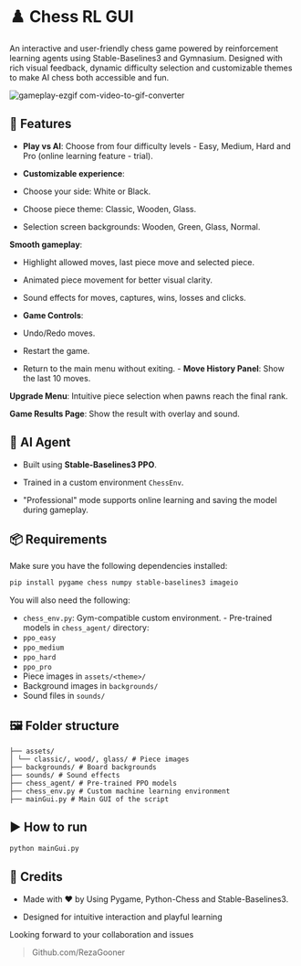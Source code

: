 # ♟️ Chess RL GUI

An interactive and user-friendly chess game powered by reinforcement learning agents using Stable-Baselines3 and Gymnasium. Designed with rich visual feedback, dynamic difficulty selection and customizable themes to make AI chess both accessible and fun.

![gameplay-ezgif com-video-to-gif-converter](https://github.com/user-attachments/assets/9eac1f9e-22eb-4258-b066-495069b69259)

## 🚀 Features

- **Play vs AI**: Choose from four difficulty levels - Easy, Medium, Hard and Pro (online learning feature - trial).

- **Customizable experience**:

- Choose your side: White or Black.

- Choose piece theme: Classic, Wooden, Glass.

- Selection screen backgrounds: Wooden, Green, Glass, Normal.

**Smooth gameplay**:

- Highlight allowed moves, last piece move and selected piece.

- Animated piece movement for better visual clarity.

- Sound effects for moves, captures, wins, losses and clicks.

- **Game Controls**:

- Undo/Redo moves.

- Restart the game.

- Return to the main menu without exiting. - **Move History Panel**: Show the last 10 moves.

**Upgrade Menu**: Intuitive piece selection when pawns reach the final rank.

**Game Results Page**: Show the result with overlay and sound.

## 🧠 AI Agent

- Built using **Stable-Baselines3 PPO**.

- Trained in a custom environment `ChessEnv`.

- "Professional" mode supports online learning and saving the model during gameplay.

## 📦 Requirements

Make sure you have the following dependencies installed:

```bash
pip install pygame chess numpy stable-baselines3 imageio
```

You will also need the following:
- `chess_env.py`: Gym-compatible custom environment. - Pre-trained models in `chess_agent/` directory:
- `ppo_easy`
- `ppo_medium`
- `ppo_hard`
- `ppo_pro`
- Piece images in `assets/<theme>/`
- Background images in `backgrounds/`
- Sound files in `sounds/`

## 🖼️ Folder structure

```
├── assets/
│ └── classic/, wood/, glass/ # Piece images
├── backgrounds/ # Board backgrounds
├── sounds/ # Sound effects
├── chess_agent/ # Pre-trained PPO models
├── chess_env.py # Custom machine learning environment
├── mainGui.py # Main GUI of the script
```

## ▶️ How to run

```bash
python mainGui.py
```

## 🙌 Credits

- Made with ❤️ by Using Pygame, Python-Chess and Stable-Baselines3.

- Designed for intuitive interaction and playful learning

Looking forward to your collaboration and issues

> Github.com/RezaGooner

